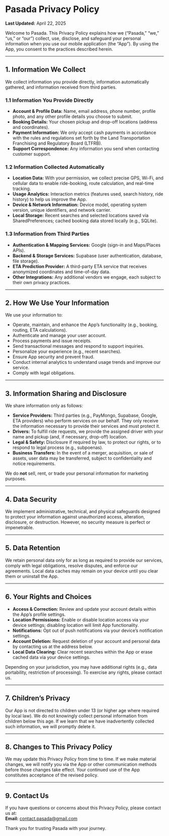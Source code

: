 # Pasada Privacy Policy

**Last Updated:** April 22, 2025

Welcome to Pasada. This Privacy Policy explains how we (“Pasada,” “we,” “us,” or “our”) collect, use, disclose, and safeguard your personal information when you use our mobile application (the “App”). By using the App, you consent to the practices described herein.

---

## 1. Information We Collect

We collect information you provide directly, information automatically gathered, and information received from third parties.

### 1.1 Information You Provide Directly
- **Account & Profile Data:** Name, email address, phone number, profile photo, and any other profile details you choose to submit.  
- **Booking Details:** Your chosen pickup and drop-off locations (address and coordinates).  
- **Payment Information:** We only accept cash payments in accordance with the rules and regulations set forth by the Land Transportation Franchising and Regulatory Board (LTFRB).
- **Support Correspondence:** Any information you send when contacting customer support.

### 1.2 Information Collected Automatically
- **Location Data:** With your permission, we collect precise GPS, Wi-Fi, and cellular data to enable ride-booking, route calculation, and real-time tracking.  
- **Usage Analytics:** Interaction metrics (features used, search history, ride history) to help us improve the App.  
- **Device & Network Information:** Device model, operating system version, unique identifiers, and network carrier.  
- **Local Storage:** Recent searches and selected locations saved via SharedPreferences; cached booking data stored locally (e.g., SQLite).

### 1.3 Information from Third Parties
- **Authentication & Mapping Services:** Google (sign-in and Maps/Places APIs).  
- **Backend & Storage Services:** Supabase (user authentication, database, file storage).  
- **ETA Prediction Provider:** A third-party ETA service that receives anonymized coordinates and time-of-day data.  
- **Other Integrations:** Any additional vendors we engage, each subject to their own privacy practices.

---

## 2. How We Use Your Information

We use your information to:
- Operate, maintain, and enhance the App’s functionality (e.g., booking, routing, ETA calculations).  
- Authenticate and manage your user account.  
- Process payments and issue receipts.  
- Send transactional messages and respond to support inquiries.  
- Personalize your experience (e.g., recent searches).  
- Ensure App security and prevent fraud.  
- Conduct internal analytics to understand usage trends and improve our service.  
- Comply with legal obligations.

---

## 3. Information Sharing and Disclosure

We share information only as follows:

- **Service Providers:** Third parties (e.g., PayMongo, Supabase, Google, ETA providers) who perform services on our behalf. They only receive the information necessary to provide their services and must protect it.  
- **Drivers:** To fulfill ride requests, we provide the assigned driver with your name and pickup (and, if necessary, drop-off) location.  
- **Legal & Safety:** Disclosure if required by law, to protect our rights, or to respond to legal process (e.g., subpoenas).  
- **Business Transfers:** In the event of a merger, acquisition, or sale of assets, user data may be transferred, subject to confidentiality and notice requirements.  

We do **not** sell, rent, or trade your personal information for marketing purposes.

---

## 4. Data Security

We implement administrative, technical, and physical safeguards designed to protect your information against unauthorized access, alteration, disclosure, or destruction. However, no security measure is perfect or impenetrable.

---

## 5. Data Retention

We retain personal data only for as long as required to provide our services, comply with legal obligations, resolve disputes, and enforce our agreements. Local data caches may remain on your device until you clear them or uninstall the App.

---

## 6. Your Rights and Choices

- **Access & Correction:** Review and update your account details within the App’s profile settings.  
- **Location Permissions:** Enable or disable location access via your device settings; disabling location will limit App functionality.  
- **Notifications:** Opt out of push notifications via your device’s notification settings.  
- **Account Deletion:** Request deletion of your account and personal data by contacting us at the address below.  
- **Local Data Clearing:** Clear recent searches within the App or erase cached data via your device settings.  

Depending on your jurisdiction, you may have additional rights (e.g., data portability, restriction of processing). To exercise any rights, please contact us.

---

## 7. Children’s Privacy

Our App is not directed to children under 13 (or higher age where required by local law). We do not knowingly collect personal information from children below this age. If we learn that we have inadvertently collected such information, we will promptly delete it.

---

## 8. Changes to This Privacy Policy

We may update this Privacy Policy from time to time. If we make material changes, we will notify you via the App or other communication methods before those changes take effect. Your continued use of the App constitutes acceptance of the revised policy.

---

## 9. Contact Us

If you have questions or concerns about this Privacy Policy, please contact us at:  
**Email:** contact.pasada@gmail.com  

Thank you for trusting Pasada with your journey.